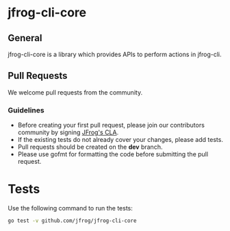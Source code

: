 # jfrog-cli-core

## General

jfrog-cli-core is a library which provides APIs to perform actions in jfrog-cli.

## Pull Requests

We welcome pull requests from the community.

### Guidelines

- Before creating your first pull request, please join our contributors community by signing [JFrog's CLA](https://secure.echosign.com/public/hostedForm?formid=5IYKLZ2RXB543N).
- If the existing tests do not already cover your changes, please add tests.
- Pull requests should be created on the **dev** branch.
- Please use gofmt for formatting the code before submitting the pull request.

# Tests

Use the following command to run the tests:

```sh
go test -v github.com/jfrog/jfrog-cli-core
```
